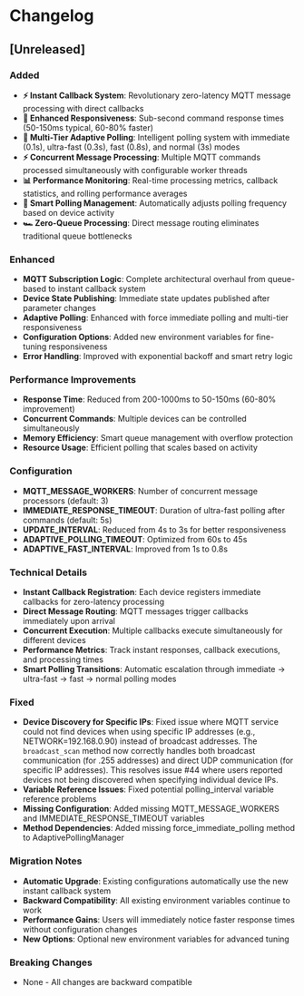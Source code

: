 # Changelog

## [Unreleased]

### Added
- **⚡ Instant Callback System**: Revolutionary zero-latency MQTT message processing with direct callbacks
- **🚀 Enhanced Responsiveness**: Sub-second command response times (50-150ms typical, 60-80% faster)
- **🎯 Multi-Tier Adaptive Polling**: Intelligent polling system with immediate (0.1s), ultra-fast (0.3s), fast (0.8s), and normal (3s) modes
- **⚡ Concurrent Message Processing**: Multiple MQTT commands processed simultaneously with configurable worker threads
- **📊 Performance Monitoring**: Real-time processing metrics, callback statistics, and rolling performance averages
- **🔄 Smart Polling Management**: Automatically adjusts polling frequency based on device activity
- **🏎️ Zero-Queue Processing**: Direct message routing eliminates traditional queue bottlenecks

### Enhanced
- **MQTT Subscription Logic**: Complete architectural overhaul from queue-based to instant callback system
- **Device State Publishing**: Immediate state updates published after parameter changes
- **Adaptive Polling**: Enhanced with force immediate polling and multi-tier responsiveness
- **Configuration Options**: Added new environment variables for fine-tuning responsiveness
- **Error Handling**: Improved with exponential backoff and smart retry logic

### Performance Improvements
- **Response Time**: Reduced from 200-1000ms to 50-150ms (60-80% improvement)
- **Concurrent Commands**: Multiple devices can be controlled simultaneously
- **Memory Efficiency**: Smart queue management with overflow protection
- **Resource Usage**: Efficient polling that scales based on activity

### Configuration
- **MQTT_MESSAGE_WORKERS**: Number of concurrent message processors (default: 3)
- **IMMEDIATE_RESPONSE_TIMEOUT**: Duration of ultra-fast polling after commands (default: 5s)
- **UPDATE_INTERVAL**: Reduced from 4s to 3s for better responsiveness
- **ADAPTIVE_POLLING_TIMEOUT**: Optimized from 60s to 45s
- **ADAPTIVE_FAST_INTERVAL**: Improved from 1s to 0.8s

### Technical Details
- **Instant Callback Registration**: Each device registers immediate callbacks for zero-latency processing
- **Direct Message Routing**: MQTT messages trigger callbacks immediately upon arrival
- **Concurrent Execution**: Multiple callbacks execute simultaneously for different devices
- **Performance Metrics**: Track instant responses, callback executions, and processing times
- **Smart Polling Transitions**: Automatic escalation through immediate → ultra-fast → fast → normal polling modes

### Fixed
- **Device Discovery for Specific IPs**: Fixed issue where MQTT service could not find devices when using specific IP addresses (e.g., NETWORK=192.168.0.90) instead of broadcast addresses. The `broadcast_scan` method now correctly handles both broadcast communication (for .255 addresses) and direct UDP communication (for specific IP addresses). This resolves issue #44 where users reported devices not being discovered when specifying individual device IPs.
- **Variable Reference Issues**: Fixed potential polling_interval variable reference problems
- **Missing Configuration**: Added missing MQTT_MESSAGE_WORKERS and IMMEDIATE_RESPONSE_TIMEOUT variables
- **Method Dependencies**: Added missing force_immediate_polling method to AdaptivePollingManager

### Migration Notes
- **Automatic Upgrade**: Existing configurations automatically use the new instant callback system
- **Backward Compatibility**: All existing environment variables continue to work
- **Performance Gains**: Users will immediately notice faster response times without configuration changes
- **New Options**: Optional new environment variables for advanced tuning

### Breaking Changes
- None - All changes are backward compatible
